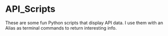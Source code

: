 # API_Scripts
These are some fun Python scripts that display API data. I use them with an Alias as terminal commands to return interesting info.


